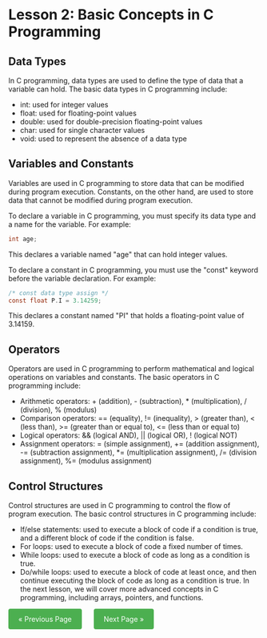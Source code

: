 # Lesson 2: Basic Concepts in C Programming
## Data Types
In C programming, data types are used to define the type of data that a variable can hold. The basic data types in C programming include:

- int: used for integer values
- float: used for floating-point values
- double: used for double-precision floating-point values
- char: used for single character values
- void: used to represent the absence of a data type

## Variables and Constants
Variables are used in C programming to store data that can be modified during program execution. Constants, on the other hand, are used to store data that cannot be modified during program execution.

To declare a variable in C programming, you must specify its data type and a name for the variable. For example:

```c
int age;

```
This declares a variable named "age" that can hold integer values.

To declare a constant in C programming, you must use the "const" keyword before the variable declaration. For example:

```c
/* const data type assign */
const float P.I = 3.14259;

```
This declares a constant named "PI" that holds a floating-point value of 3.14159.

## Operators
Operators are used in C programming to perform mathematical and logical operations on variables and constants. The basic operators in C programming include:

- Arithmetic operators: + (addition), - (subtraction), * (multiplication), / (division), % (modulus)
- Comparison operators: == (equality), != (inequality), > (greater than), < (less than), >= (greater than or equal to), <= (less than or equal to)
- Logical operators: && (logical AND), || (logical OR), ! (logical NOT)
- Assignment operators: = (simple assignment), += (addition assignment), -= (subtraction assignment), *= (multiplication assignment), /= (division assignment), %= (modulus assignment)

## Control Structures
Control structures are used in C programming to control the flow of program execution. The basic control structures in C programming include:

- If/else statements: used to execute a block of code if a condition is true, and a different block of code if the condition is false.
- For loops: used to execute a block of code a fixed number of times.
- While loops: used to execute a block of code as long as a condition is true.
- Do/while loops: used to execute a block of code at least once, and then continue executing the block of code as long as a condition is true.
In the next lesson, we will cover more advanced concepts in C programming, including arrays, pointers, and functions.




<div>
  <a href="../Lesson1/README.md" style="background-color: #4CAF50; color: white; padding: 12px 20px; text-align: center; text-decoration: none; display: inline-block; border-radius: 4px; margin-right: 20px;">&laquo; Previous Page</a>
  <a href="../Lesson3/README.md" style="background-color: #4CAF50; color: white; padding: 12px 20px; text-align: center; text-decoration: none; display: inline-block; border-radius: 4px;">Next Page &raquo;</a>
</div>
